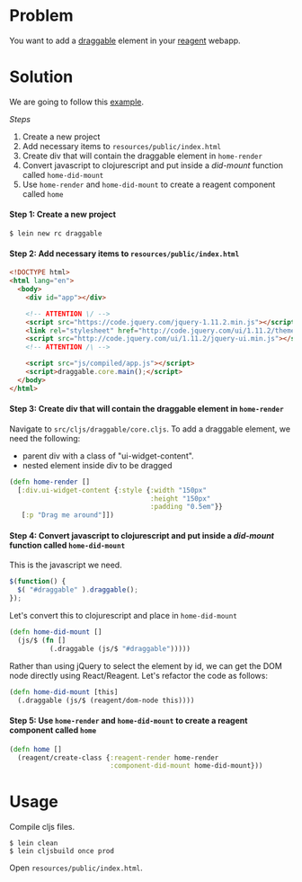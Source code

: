 # Problem

You want to add a [draggable](http://jqueryui.com/draggable/) element in your [reagent](https://github.com/reagent-project/reagent) webapp.

# Solution

We are going to follow this [example](http://jqueryui.com/draggable/).

*Steps*

1. Create a new project
2. Add necessary items to `resources/public/index.html`
3. Create div that will contain the draggable element in `home-render`
4. Convert javascript to clojurescript and put inside a *did-mount* function called `home-did-mount`
5. Use `home-render` and `home-did-mount` to create a reagent component called `home`

#### Step 1: Create a new project

```
$ lein new rc draggable
```

#### Step 2: Add necessary items to `resources/public/index.html`

```html
<!DOCTYPE html>
<html lang="en">
  <body>
    <div id="app"></div>

    <!-- ATTENTION \/ -->
    <script src="https://code.jquery.com/jquery-1.11.2.min.js"></script>
    <link rel="stylesheet" href="http://code.jquery.com/ui/1.11.2/themes/smoothness/jquery-ui.min.css">
    <script src="http://code.jquery.com/ui/1.11.2/jquery-ui.min.js"></script>
    <!-- ATTENTION /\ -->

    <script src="js/compiled/app.js"></script>
    <script>draggable.core.main();</script>
  </body>
</html>
```

#### Step 3: Create div that will contain the draggable element in `home-render`

Navigate to `src/cljs/draggable/core.cljs`. To add a draggable element, we need the following:

* parent div with a class of "ui-widget-content".
* nested element inside div to be dragged

```clojure
(defn home-render []
  [:div.ui-widget-content {:style {:width "150px" 
                                   :height "150px" 
                                   :padding "0.5em"}}
   [:p "Drag me around"]])
```

#### Step 4: Convert javascript to clojurescript and put inside a *did-mount* function called `home-did-mount`

This is the javascript we need.

```javascript
$(function() {
  $( "#draggable" ).draggable();
});
```

Let's convert this to clojurescript and place in `home-did-mount`

```clojure
(defn home-did-mount []
  (js/$ (fn []
          (.draggable (js/$ "#draggable")))))
```

Rather than using jQuery to select the element by id, we can get the DOM node directly using React/Reagent.  Let's refactor the code as follows:

```clojure
(defn home-did-mount [this]
  (.draggable (js/$ (reagent/dom-node this))))
```


#### Step 5: Use `home-render` and `home-did-mount` to create a reagent component called `home`

```clojure
(defn home []
  (reagent/create-class {:reagent-render home-render
                         :component-did-mount home-did-mount}))
```

# Usage

Compile cljs files.

```
$ lein clean
$ lein cljsbuild once prod
```

Open `resources/public/index.html`.
